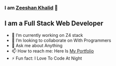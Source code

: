 ### I am [Zeeshan Khalid][website] 👋
## I am a Full Stack Web Developer

- 🔭 I’m currently working on Z4 stack
- 👯 I’m looking to collaborate on With Programmers
- 💬 Ask me about Anything 
- 📫 How to reach me: Here Is [My Portfolio][website]
- ⚡ Fun fact: I Love To Code At Night 





[website]: https://personal-portfolio-website-zeeshanthedev590.vercel.app/
